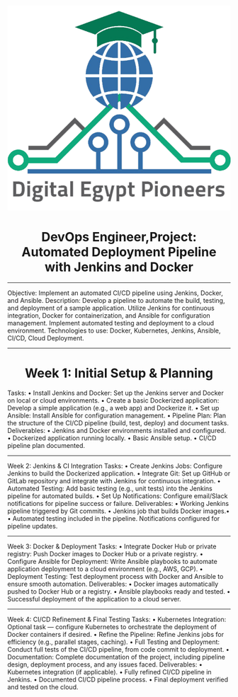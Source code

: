 
   <p align="left"> <img src="https://github.com/Hellal1997/final-project-DEPI/blob/b077e0a1572cb6172fcb35da036c71251f41fb1f/depiEN.af7b4f3966c53eedf4b4.png"/> </p>


   <h1 align="center">DevOps Engineer,Project: Automated Deployment Pipeline with Jenkins and Docker</h1>


________________________________________________________________________________________________________________________________________________________________________________________________________________


Objective: Implement an automated CI/CD pipeline using Jenkins, Docker,
and Ansible.
Description: Develop a pipeline to automate the build, testing, and
deployment of a sample application. Utilize Jenkins for continuous
integration, Docker for containerization, and Ansible for configuration
management. Implement automated testing and deployment to a cloud
environment.
Technologies to use: Docker, Kubernetes, Jenkins, Ansible, CI/CD, Cloud
Deployment.
________________________________________________________________________________________________________________________________________________________________________________________________________________
   <h1 align="center">Week 1: Initial Setup & Planning</h1>
   
Tasks:
• Install Jenkins and Docker: Set up the Jenkins server and Docker on local or cloud
environments.
• Create a basic Dockerized application: Develop a simple application (e.g., a web
app) and Dockerize it.
• Set up Ansible: Install Ansible for configuration management.
• Pipeline Plan: Plan the structure of the CI/CD pipeline (build, test, deploy) and
document tasks.
Deliverables:
• Jenkins and Docker environments installed and configured.
• Dockerized application running locally.
• Basic Ansible setup.
• CI/CD pipeline plan documented.

________________________________________________________________________________________________________________________________________________________________________________________________________________________________


Week 2: Jenkins & CI Integration
Tasks:
• Create Jenkins Jobs: Configure Jenkins to build the Dockerized application.
• Integrate Git: Set up GitHub or GitLab repository and integrate with Jenkins for
continuous integration.
• Automated Testing: Add basic testing (e.g., unit tests) into the Jenkins pipeline for
automated builds.
• Set Up Notifications: Configure email/Slack notifications for pipeline success or
failure.
Deliverables:
• Working Jenkins pipeline triggered by Git commits.
• Jenkins job that builds Docker images.•
•
Automated testing included in the pipeline.
Notifications configured for pipeline updates.

________________________________________________________________________________________________________________________________________________________________________________________________________________________________


Week 3: Docker & Deployment
Tasks:
• Integrate Docker Hub or private registry: Push Docker images to Docker Hub or a
private registry.
• Configure Ansible for Deployment: Write Ansible playbooks to automate
application deployment to a cloud environment (e.g., AWS, GCP).
• Deployment Testing: Test deployment process with Docker and Ansible to ensure
smooth automation.
Deliverables:
• Docker images automatically pushed to Docker Hub or a registry.
• Ansible playbooks ready and tested.
• Successful deployment of the application to a cloud server.

________________________________________________________________________________________________________________________________________________________________________________________________________________________________


Week 4: CI/CD Refinement & Final Testing
Tasks:
• Kubernetes Integration: Optional task — configure Kubernetes to orchestrate the
deployment of Docker containers if desired.
• Refine the Pipeline: Refine Jenkins jobs for efficiency (e.g., parallel stages,
caching).
• Full Testing and Deployment: Conduct full tests of the CI/CD pipeline, from code
commit to deployment.
• Documentation: Complete documentation of the project, including pipeline
design, deployment process, and any issues faced.
Deliverables:
• Kubernetes integration (if applicable).
• Fully refined CI/CD pipeline in Jenkins.
• Documented CI/CD pipeline process.
• Final deployment verified and tested on the cloud.
